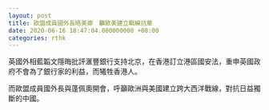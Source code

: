 ```yaml
---
layout: post
title: 歐盟成員國外長晤美卿　籲歐美建立戰線抗華
date: 2020-06-16 18:47:04.000000000 +08:00
categories: rthk
---
```


英國外相藍韜文隱晦批評滙豐銀行支持北京，在香港訂立港區國安法，重申英國政府不會為了銀行家的利益，而犧牲香港人。

而歐盟成員國外長與蓬佩奧開會，呼籲歐洲與美國建立跨大西洋戰線，對抗日益獨斷的中國。
